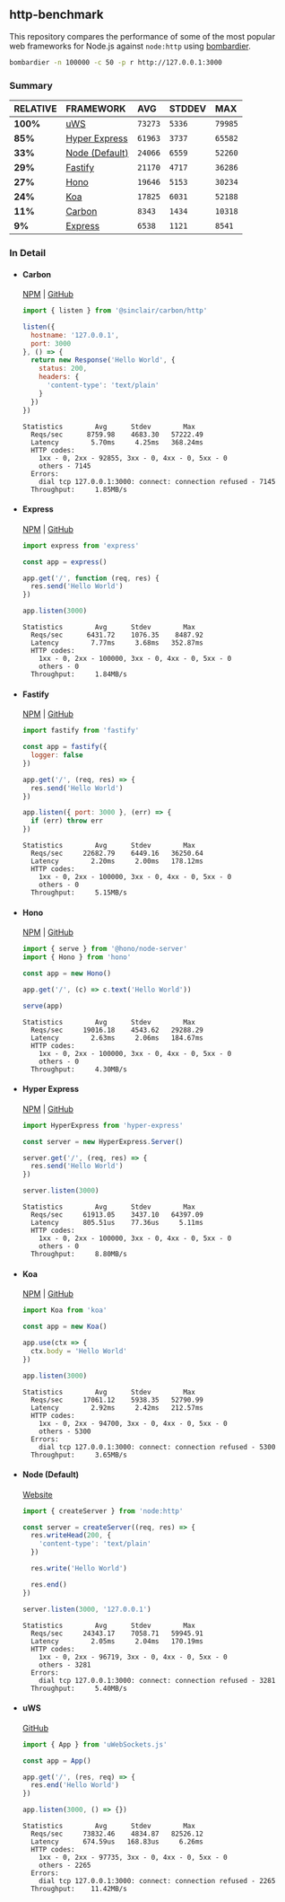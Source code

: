 ## http-benchmark

This repository compares the performance of some of the most popular web frameworks for Node.js against `node:http` using [bombardier](https://github.com/codesenberg/bombardier).

```bash
bombardier -n 100000 -c 50 -p r http://127.0.0.1:3000
```

### Summary

| RELATIVE | FRAMEWORK | AVG | STDDEV | MAX |
| :--- | :--- | :--- | :--- | :--- |
| **100%** | [uWS](#uws) | `73273` | `5336` | `79985` |
| **85%** | [Hyper Express](#hyper-express) | `61963` | `3737` | `65582` |
| **33%** | [Node (Default)](#node-default) | `24066` | `6559` | `52260` |
| **29%** | [Fastify](#fastify) | `21170` | `4717` | `36286` |
| **27%** | [Hono](#hono) | `19646` | `5153` | `30234` |
| **24%** | [Koa](#koa) | `17825` | `6031` | `52188` |
| **11%** | [Carbon](#carbon) | `8343` | `1434` | `10318` |
| **9%** | [Express](#express) | `6538` | `1121` | `8541` |


### In Detail

- #### Carbon
  [NPM](https://npmjs.com/@sinclair/carbon) | [GitHub](https://github.com/sinclairzx81/carbon)
  ```js
  import { listen } from '@sinclair/carbon/http'

  listen({
    hostname: '127.0.0.1',
    port: 3000
  }, () => {
    return new Response('Hello World', {
      status: 200,
      headers: {
        'content-type': 'text/plain'
      }
    })
  })
  ```

  ```
  Statistics        Avg      Stdev        Max
    Reqs/sec      8759.98    4683.30   57222.49
    Latency        5.70ms     4.25ms   368.24ms
    HTTP codes:
      1xx - 0, 2xx - 92855, 3xx - 0, 4xx - 0, 5xx - 0
      others - 7145
    Errors:
      dial tcp 127.0.0.1:3000: connect: connection refused - 7145
    Throughput:     1.85MB/s
  ```

- #### Express
  [NPM](https://npmjs.com/express) | [GitHub](https://github.com/expressjs/express)
  ```js
  import express from 'express'

  const app = express()

  app.get('/', function (req, res) {
    res.send('Hello World')
  })

  app.listen(3000)
  ```

  ```
  Statistics        Avg      Stdev        Max
    Reqs/sec      6431.72    1076.35    8487.92
    Latency        7.77ms     3.68ms   352.87ms
    HTTP codes:
      1xx - 0, 2xx - 100000, 3xx - 0, 4xx - 0, 5xx - 0
      others - 0
    Throughput:     1.84MB/s
  ```

- #### Fastify
  [NPM](https://npmjs.com/fastify) | [GitHub](https://github.com/fastify/fastify)
  ```js
  import fastify from 'fastify'

  const app = fastify({
    logger: false
  })

  app.get('/', (req, res) => {
    res.send('Hello World')
  })

  app.listen({ port: 3000 }, (err) => {
    if (err) throw err
  })
  ```

  ```
  Statistics        Avg      Stdev        Max
    Reqs/sec     22682.79    6449.16   36250.64
    Latency        2.20ms     2.00ms   178.12ms
    HTTP codes:
      1xx - 0, 2xx - 100000, 3xx - 0, 4xx - 0, 5xx - 0
      others - 0
    Throughput:     5.15MB/s
  ```

- #### Hono
  [NPM](https://npmjs.com/hono) | [GitHub](https://github.com/honojs/hono)
  ```js
  import { serve } from '@hono/node-server'
  import { Hono } from 'hono'

  const app = new Hono()

  app.get('/', (c) => c.text('Hello World'))

  serve(app)
  ```

  ```
  Statistics        Avg      Stdev        Max
    Reqs/sec     19016.18    4543.62   29288.29
    Latency        2.63ms     2.06ms   184.67ms
    HTTP codes:
      1xx - 0, 2xx - 100000, 3xx - 0, 4xx - 0, 5xx - 0
      others - 0
    Throughput:     4.30MB/s
  ```

- #### Hyper Express
  [NPM](https://npmjs.com/hyper-express) | [GitHub](https://github.com/kartikk221/hyper-express)
  ```js
  import HyperExpress from 'hyper-express'

  const server = new HyperExpress.Server()

  server.get('/', (req, res) => {
    res.send('Hello World')
  })

  server.listen(3000)
  ```

  ```
  Statistics        Avg      Stdev        Max
    Reqs/sec     61913.05    3437.10   64397.09
    Latency      805.51us    77.36us     5.11ms
    HTTP codes:
      1xx - 0, 2xx - 100000, 3xx - 0, 4xx - 0, 5xx - 0
      others - 0
    Throughput:     8.80MB/s
  ```

- #### Koa
  [NPM](https://npmjs.com/koa) | [GitHub](https://github.com/koajs/koa)
  ```js
  import Koa from 'koa'

  const app = new Koa()

  app.use(ctx => {
    ctx.body = 'Hello World'
  })

  app.listen(3000)
  ```

  ```
  Statistics        Avg      Stdev        Max
    Reqs/sec     17061.12    5938.35   52790.99
    Latency        2.92ms     2.42ms   212.57ms
    HTTP codes:
      1xx - 0, 2xx - 94700, 3xx - 0, 4xx - 0, 5xx - 0
      others - 5300
    Errors:
      dial tcp 127.0.0.1:3000: connect: connection refused - 5300
    Throughput:     3.65MB/s
  ```

- #### Node (Default)
  [Website](https://nodejs.org/api/http.html)
  ```js
  import { createServer } from 'node:http'

  const server = createServer((req, res) => {
    res.writeHead(200, {
      'content-type': 'text/plain'
    })

    res.write('Hello World')

    res.end()
  })

  server.listen(3000, '127.0.0.1')
  ```

  ```
  Statistics        Avg      Stdev        Max
    Reqs/sec     24343.17    7058.71   59945.91
    Latency        2.05ms     2.04ms   170.19ms
    HTTP codes:
      1xx - 0, 2xx - 96719, 3xx - 0, 4xx - 0, 5xx - 0
      others - 3281
    Errors:
      dial tcp 127.0.0.1:3000: connect: connection refused - 3281
    Throughput:     5.40MB/s
  ```

- #### uWS
  [GitHub](https://github.com/uNetworking/uWebSockets.js)
  ```js
  import { App } from 'uWebSockets.js'

  const app = App()

  app.get('/', (res, req) => {
    res.end('Hello World')
  })

  app.listen(3000, () => {})
  ```

  ```
  Statistics        Avg      Stdev        Max
    Reqs/sec     73832.46    4834.87   82526.12
    Latency      674.59us   168.83us     6.26ms
    HTTP codes:
      1xx - 0, 2xx - 97735, 3xx - 0, 4xx - 0, 5xx - 0
      others - 2265
    Errors:
      dial tcp 127.0.0.1:3000: connect: connection refused - 2265
    Throughput:    11.42MB/s
  ```



